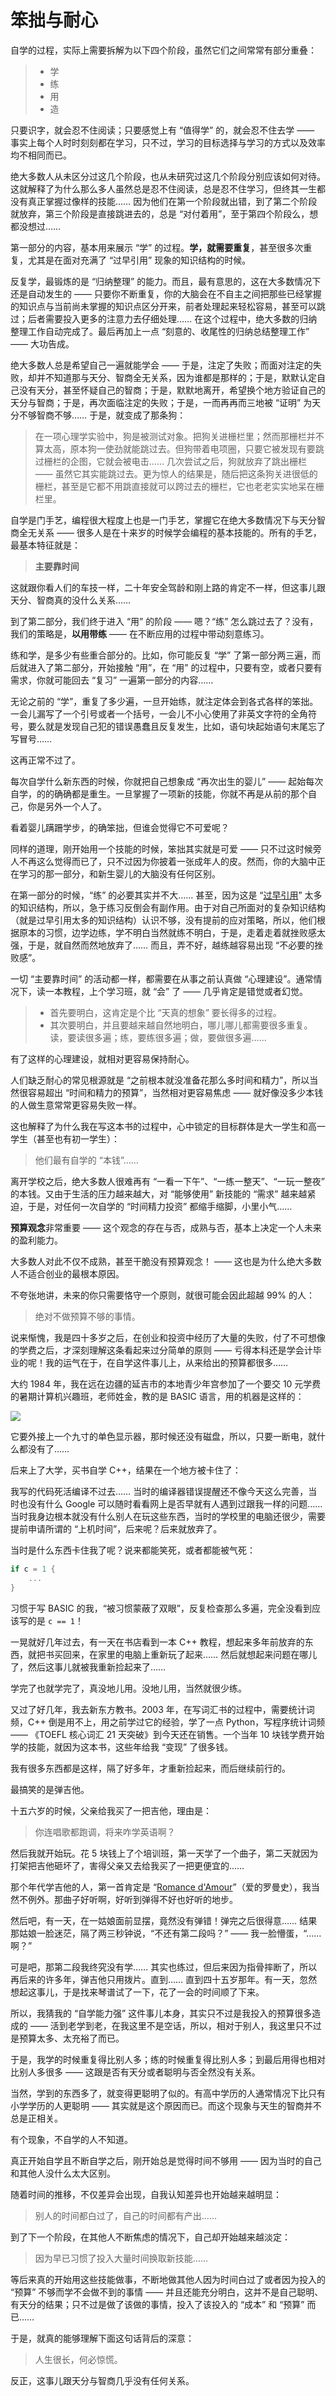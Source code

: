 
# 笨拙与耐心

自学的过程，实际上需要拆解为以下四个阶段，虽然它们之间常常有部分重叠：

> * 学
> * 练
> * 用
> * 造

只要识字，就会忍不住阅读；只要感觉上有 “值得学” 的，就会忍不住去学 —— 事实上每个人时时刻刻都在学习，只不过，学习的目标选择与学习的方式以及效率均不相同而已。

绝大多数人从未区分过这几个阶段，也从未研究过这几个阶段分别应该如何对待。这就解释了为什么那么多人虽然总是忍不住阅读，总是忍不住学习，但终其一生都没有真正掌握过像样的技能…… 因为他们在第一个阶段就出错，到了第二个阶段就放弃，第三个阶段是直接跳进去的，总是 “对付着用”，至于第四个阶段么，想都没想过……

第一部分的内容，基本用来展示 “学” 的过程。**学，就需要重复**，甚至很多次重复，尤其是在面对充满了 “过早引用” 现象的知识结构的时候。

反复学，最锻炼的是 “归纳整理” 的能力。而且，最有意思的，这在大多数情况下还是自动发生的 —— 只要你不断重复，你的大脑会在不自主之间把那些已经掌握的知识点与当前尚未掌握的知识点区分开来，前者处理起来轻松容易，甚至可以跳过；后者需要投入更多的注意力去仔细处理…… 在这个过程中，绝大多数的归纳整理工作自动完成了。最后再加上一点 “刻意的、收尾性的归纳总结整理工作” —— 大功告成。



绝大多数人总是希望自己一遍就能学会 —— 于是，注定了失败；而面对注定的失败，却并不知道那与天分、智商全无关系，因为谁都是那样的；于是，默默认定自己没有天分，甚至怀疑自己的智商；于是，默默地离开，希望换个地方验证自己的天分与智商；于是，再次面临注定的失败；于是，一而再再而三地被 “证明” 为天分不够智商不够…… 于是，就变成了那条狗：

> 在一项心理学实验中，狗是被测试对象。把狗关进栅栏里；然而那栅栏并不算太高，原本狗一使劲就能跳过去。但狗带着电项圈，只要它被发现有要跳过栅栏的企图，它就会被电击…… 几次尝试之后，狗就放弃了跳出栅栏 —— 虽然它其实能跳过去。更为惊人的结果是，随后把这条狗关进很低的栅栏，甚至是它都不用跳直接就可以跨过去的栅栏，它也老老实实地呆在栅栏里。

自学是门手艺，编程很大程度上也是一门手艺，掌握它在绝大多数情况下与天分智商全无关系 —— 很多人是在十来岁的时候学会编程的基本技能的。所有的手艺，最基本特征就是：

> **主要靠时间**

这就跟你看人们的车技一样，二十年安全驾龄和刚上路的肯定不一样，但这事儿跟天分、智商真的没什么关系……

到了第二部分，我们终于进入 “用” 的阶段 —— 嗯？“练” 怎么跳过去了？没有，我们的策略是，**以用带练** —— 在不断应用的过程中带动刻意练习。

练和学，是多少有些重合部分的。比如，你可能反复 “学” 了第一部分两三遍，而后就进入了第二部分，开始接触 “用”，在 “用” 的过程中，只要有空，或者只要有需求，你就可能回去 “复习” 一遍第一部分的内容……

无论之前的 “学”，重复了多少遍，一旦开始练，就注定体会到各式各样的笨拙。一会儿漏写了一个引号或者一个括号，一会儿不小心使用了非英文字符的全角符号，要么就是发现自己犯的错误愚蠢且反复发生，比如，语句块起始语句末尾忘了写冒号……

这再正常不过了。

每次自学什么新东西的时候，你就把自己想象成 “再次出生的婴儿” —— 起始每次自学，的的确确都是重生。一旦掌握了一项新的技能，你就不再是从前的那个自己，你是另外一个人了。

看着婴儿蹒跚学步，的确笨拙，但谁会觉得它不可爱呢？

同样的道理，刚开始用一个技能的时候，笨拙其实就是可爱 —— 只不过这时候旁人不再这么觉得而已了，只不过因为你披着一张成年人的皮。然而，你的大脑中正在学习的那一部分，和新生婴儿的大脑没有任何区别。

在第一部分的时候，“练” 的必要其实并不大…… 甚至，因为这是 “[过早引用](Part.1.F.deal-with-forward-references.md)” 太多的知识结构，所以，急于练习反倒会有副作用。由于对自己所面对的复杂知识结构（就是过早引用太多的知识结构）认识不够，没有提前的应对策略，所以，他们根据原本的习惯，边学边练，学不明白当然就练不明白，于是，走着走着就挫败感太强，于是，就自然而然地放弃了…… 而且，弄不好，越练越容易出现 “不必要的挫败感”。

一切 “主要靠时间” 的活动都一样，都需要在从事之前认真做 “心理建设”。通常情况下，读一本教程，上个学习班，就 “会” 了 —— 几乎肯定是错觉或者幻觉。

> - 首先要明白，这肯定是个比 “天真的想象” 要长得多的过程。
> - 其次要明白，并且要越来越自然地明白，哪儿哪儿都需要很多重复。读，要读很多遍；练，要练很多遍；做，要做很多遍……

有了这样的心理建设，就相对更容易保持耐心。

人们缺乏耐心的常见根源就是 “之前根本就没准备花那么多时间和精力”，所以当然很容易超出 “时间和精力的预算”，当然相对更容易焦虑 —— 就好像没多少本钱的人做生意常常更容易失败一样。

这也解释了为什么我在写这本书的过程中，心中锁定的目标群体是大一学生和高一学生（甚至也有初一学生）：

> 他们最有自学的 “本钱”……

离开学校之后，绝大多数人很难再有 “一看一下午”、“一练一整天”、“一玩一整夜” 的本钱。又由于生活的压力越来越大，对 “能够使用” 新技能的 “需求” 越来越紧迫，于是，对任何一次自学的 “时间精力投资” 都缩手缩脚，小里小气…… 

**预算观念**非常重要 —— 这个观念的存在与否，成熟与否，基本上决定一个人未来的盈利能力。

大多数人对此不仅不成熟，甚至干脆没有预算观念！ —— 这也是为什么绝大多数人不适合创业的最根本原因。

不夸张地讲，未来的你只需要恪守一个原则，就很可能会因此超越 99% 的人：

> 绝对不做预算不够的事情。

说来惭愧，我是四十多岁之后，在创业和投资中经历了大量的失败，付了不可想像的学费之后，才深刻理解这条看起来过分简单的原则 —— 亏得本科还是学会计毕业的呢！我的运气在于，在自学这件事儿上，从来给出的预算都很多……

大约 1984 年，我在远在边疆的延吉市的本地青少年宫参加了一个要交 10 元学费的暑期计算机兴趣班，老师姓金，教的是 BASIC 语言，用的机器是这样的：

![](../images/Acorn-Electron.png)

它要外接上一个九寸的单色显示器，那时候还没有磁盘，所以，只要一断电，就什么都没有了……

后来上了大学，买书自学 C++，结果在一个地方被卡住了：

我写的代码死活编译不过去…… 当时的编译器错误提醒还不像今天这么完善，当时也没有什么 Google 可以随时看看网上是否早就有人遇到过跟我一样的问题…… 当时我身边根本就没有什么别人在玩这些东西，当时的学校里的电脑还很少，需要提前申请所谓的 “上机时间”，后来呢？后来就放弃了。

当时是什么东西卡住我了呢？说来都能笑死，或者都能被气死：
```c
if c = 1 {
    ...
}
```
习惯于写 BASIC 的我，“被习惯蒙蔽了双眼”，反复检查那么多遍，完全没看到应该写的是 `c == 1`！

一晃就好几年过去，有一天在书店看到一本 C++ 教程，想起来多年前放弃的东西，就把书买回来，在家里的电脑上重新玩了起来…… 然后就想起来问题在哪儿了，然后这事儿就被我重新捡起来了……

学完了也就学完了，真没地儿用。没地儿用，当然就很少练。

又过了好几年，我去新东方教书。2003 年，在写词汇书的过程中，需要统计词频，C++ 倒是用不上，用之前学过它的经验，学了一点 Python，写程序统计词频 —— 《TOEFL 核心词汇 21 天突破》到今天还在销售。一个当年 10 块钱学费开始学的技能，就因为这本书，这些年给我 “变现” 了很多钱。

我有很多东西都是这样，隔了好多年，才重新捡起来，而后继续前行的。

最搞笑的是弹吉他。

十五六岁的时候，父亲给我买了一把吉他，理由是：

> 你连唱歌都跑调，将来咋学英语啊？

然后我就开始玩。花 5 块钱上了个培训班，第一天学了一个曲子，第二天就因为打架把吉他砸坏了，害得父亲又去给我买了一把更便宜的……

那个年代学吉他的人，第一首肯定是 “[Romance d'Amour](https://www.youtube.com/results?search_query=Romance+d%27Amour+)”（爱的罗曼史），我当然不例外。那曲子好听啊，好听到弹得不好也好听的地步。

然后吧，有一天，在一姑娘面前显摆，竟然没有弹错！弹完之后很得意…… 结果那姑娘一脸迷茫，隔了两三秒钟说，“不还有第二段吗？” —— 我一脸懵蛋，“…… 啊？”

可是吧，那第二段我终究没有学…… 其实也练过，但后来因为指骨摔断了，所以再后来的许多年，弹吉他只用拨片。直到…… 直到四十五岁那年。有一天，忽然想起这事儿，于是找来琴谱试了一下，花了一会的时间顺了下来。

所以，我猜我的 “自学能力强” 这件事儿本身，其实只不过是我投入的预算很多造成的 —— 活到老学到老，在我这里不是空话，所以，相对于别人，我这里只不过是预算太多、太充裕了而已。

于是，我学的时候重复得比别人多；练的时候重复得比别人多；到最后用得也相对比别人多很多 —— 这跟是否有天分或者聪明与否全然没有关系。

当然，学到的东西多了，就变得更聪明了似的。有高中学历的人通常情况下比只有小学学历的人更聪明 —— 其实就是这个原因而已。而这个现象与天生的智商并不总是正相关。

有个现象，不自学的人不知道。

真正开始自学且不断自学之后，刚开始总是觉得时间不够用 —— 因为当时的自己和其他人没什么太大区别。

随着时间的推移，不仅差异会出现，自我认知差异也开始越来越明显：

> 别人的时间都白过了，自己的时间都有产出……

到了下一个阶段，在其他人不断焦虑的情况下，自己却开始越来越淡定：

> 因为早已习惯了投入大量时间换取新技能……

等后来真的开始用这些技能做事，不断地做其他人因为时间白过了或者因为投入的 “预算” 不够而学不会做不到的事情 —— 并且还能充分明白，这并不是自己聪明、有天分的结果；只不过是做了该做的事情，投入了该投入的 “成本” 和 “预算” 而已……

于是，就真的能够理解下面这句话背后的深意：

> 人生很长，何必惊慌。

反正，这事儿跟天分与智商几乎没有任何关系。
